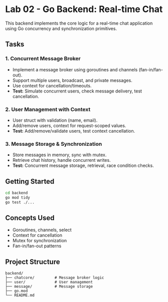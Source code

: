 # Lab 02 - Go Backend: Real-time Chat

This backend implements the core logic for a real-time chat application using Go concurrency and synchronization primitives.

## Tasks

### 1. Concurrent Message Broker
- Implement a message broker using goroutines and channels (fan-in/fan-out).
- Support multiple users, broadcast, and private messages.
- Use context for cancellation/timeouts.
- **Test:** Simulate concurrent users, check message delivery, test cancellation.

### 2. User Management with Context
- User struct with validation (name, email).
- Add/remove users, context for request-scoped values.
- **Test:** Add/remove/validate users, test context cancellation.

### 3. Message Storage & Synchronization
- Store messages in memory, sync with mutex.
- Retrieve chat history, handle concurrent writes.
- **Test:** Concurrent message storage, retrieval, race condition checks.

## Getting Started

```bash
cd backend
go mod tidy
go test ./...
```

## Concepts Used
- Goroutines, channels, select
- Context for cancellation
- Mutex for synchronization
- Fan-in/fan-out patterns

## Project Structure
```
backend/
├── chatcore/         # Message broker logic
├── user/             # User management
├── message/          # Message storage
├── go.mod
└── README.md
``` 